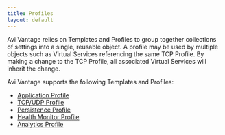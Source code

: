 ```yaml
---
title: Profiles
layout: default
---
```

Avi Vantage relies on Templates and Profiles to group together collections of settings into a single, reusable object. A profile may be used by multiple objects such as Virtual Services referencing the same TCP Profile. By making a change to the TCP Profile, all associated Virtual Services will inherit the change.

Avi Vantage supports the following Templates and Profiles:

* <a href="/docs/16.3/configuration-guide/templates/profiles/application-profile/">Application Profile</a> 
* <a href="/docs/16.3/configuration-guide/templates/profiles/tcpudp-profile">TCP/UDP Profile</a> 
* <a href="/docs/16.3/configuration-guide/templates/profiles/persistence-profile">Persistence Profile</a> 
* <a href="/docs/16.3/configuration-guide/templates/profiles/health-monitor-profile">Health Monitor Profile</a> 
* <a href="/docs/16.3/configuration-guide/templates/profiles/analytics-profile">Analytics Profile</a>   